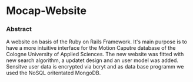 # Mocap-Website

### Abstract

A website on basis of the Ruby on Rails Framework. It's main purpose is to have a more intuitive interface for the Motion Caputre database of the Cologne University of Applied Sciences. The new website was fitted with new search algorithm, a updatet design and an user model was added. Sensitve user data is encrypted via bcryt and as data base programm we used the NoSQL oritentated MongoDB.
